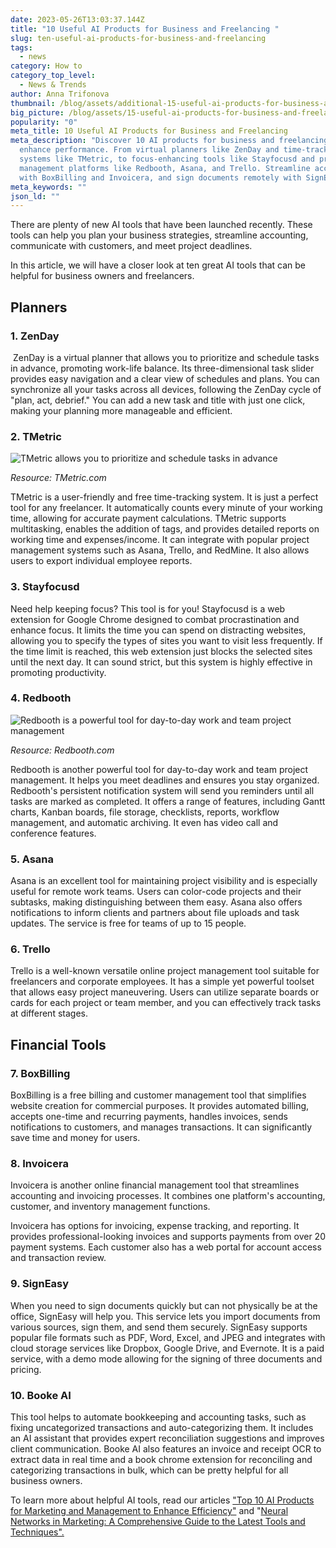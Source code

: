 ```yaml
---
date: 2023-05-26T13:03:37.144Z
title: "10 Useful AI Products for Business and Freelancing "
slug: ten-useful-ai-products-for-business-and-freelancing
tags:
  - news
category: How to
category_top_level:
  - News & Trends
author: Anna Trifonova
thumbnail: /blog/assets/additional-15-useful-ai-products-for-business-and-freelancing.png
big_picture: /blog/assets/15-useful-ai-products-for-business-and-freelancing.png
popularity: "0"
meta_title: 10 Useful AI Products for Business and Freelancing
meta_description: "Discover 10 AI products for business and freelancing that can
  enhance performance. From virtual planners like ZenDay and time-tracking
  systems like TMetric, to focus-enhancing tools like Stayfocusd and project
  management platforms like Redbooth, Asana, and Trello. Streamline accounting
  with BoxBilling and Invoicera, and sign documents remotely with SignEasy. "
meta_keywords: ""
json_ld: ""
---
```

There are plenty of new AI tools that have been launched recently. These tools can help you plan your business strategies, streamline accounting, communicate with customers, and meet project deadlines. 

In this article, we will have a closer look at ten great AI tools that can be helpful for business owners and freelancers. 

## Planners

### 1. ZenDay

 ZenDay is a virtual planner that allows you to prioritize and schedule tasks in advance, promoting work-life balance. Its three-dimensional task slider provides easy navigation and a clear view of schedules and plans. You can synchronize all your tasks across all devices, following the ZenDay cycle of "plan, act, debrief." You can add a new task and title with just one click, making your planning more manageable and efficient. 

### 2. TMetric

![TMetric allows you to prioritize and schedule tasks in advance](/blog/assets/img-advantages.svg "TMetric is a user-friendly and free time-tracking system")

*Resource: TMetric.com*

TMetric is a user-friendly and free time-tracking system. It is just a perfect tool for any freelancer. It automatically counts every minute of your working time, allowing for accurate payment calculations. TMetric supports multitasking, enables the addition of tags, and provides detailed reports on working time and expenses/income. It can integrate with popular project management systems such as Asana, Trello, and RedMine. It also allows users to export individual employee reports. 

### 3. Stayfocusd

Need help keeping focus? This tool is for you! Stayfocusd is a web extension for Google Chrome designed to combat procrastination and enhance focus. It limits the time you can spend on distracting websites, allowing you to specify the types of sites you want to visit less frequently. If the time limit is reached, this web extension just blocks the selected sites until the next day. It can sound strict, but this system is highly effective in promoting productivity.

### 4. Redbooth

![Redbooth is a powerful tool for day-to-day work and team project management](/blog/assets/x4-timeline2x.png.pagespeed.ic.idrhoepexw.png "Redbooth is a powerful tool for day-to-day work and team project management")

*Resource: Redbooth.com*

Redbooth is another powerful tool for day-to-day work and team project management. It helps you meet deadlines and ensures you stay organized. Redbooth's persistent notification system will send you reminders until all tasks are marked as completed. It offers a range of features, including Gantt charts, Kanban boards, file storage, checklists, reports, workflow management, and automatic archiving. It even has video call and conference features.

### 5. Asana

Asana is an excellent tool for maintaining project visibility and is especially useful for remote work teams. Users can color-code projects and their subtasks, making distinguishing between them easy. Asana also offers notifications to inform clients and partners about file uploads and task updates. The service is free for teams of up to 15 people.

### 6. Trello

Trello is a well-known versatile online project management tool suitable for freelancers and corporate employees. It has a simple yet powerful toolset that allows easy project maneuvering. Users can utilize separate boards or cards for each project or team member, and you can effectively track tasks at different stages. 

## Financial Tools

### 7. BoxBilling

BoxBilling is a free billing and customer management tool that simplifies website creation for commercial purposes. It provides automated billing, accepts one-time and recurring payments, handles invoices, sends notifications to customers, and manages transactions. It can significantly save time and money for users.

### 8. Invoicera

Invoicera is another online financial management tool that streamlines accounting and invoicing processes. It combines one platform's accounting, customer, and inventory management functions. 

Invoicera has options for invoicing, expense tracking, and reporting. It provides professional-looking invoices and supports payments from over 20 payment systems. Each customer also has a web portal for account access and transaction review. 

### 9. SignEasy

When you need to sign documents quickly but can not physically be at the office, SignEasy will help you. This service lets you import documents from various sources, sign them, and send them securely. SignEasy supports popular file formats such as PDF, Word, Excel, and JPEG and integrates with cloud storage services like Dropbox, Google Drive, and Evernote. It is a paid service, with a demo mode allowing for the signing of three documents and pricing. 

### 10. Booke AI

This tool helps to automate bookkeeping and accounting tasks, such as fixing uncategorized transactions and auto-categorizing them. It includes an AI assistant that provides expert reconciliation suggestions and improves client communication. Booke AI also features an invoice and receipt OCR to extract data in real time and a book chrome extension for reconciling and categorizing transactions in bulk, which can be pretty helpful for all business owners. 



To learn more about helpful AI tools, read our articles ["Top 10 AI Products for Marketing and Management to Enhance Efficiency"](https://a-ads.com/blog/top-ten-ai-products-for-marketing-and-management-to-enhance-efficiency/) and "[Neural Networks in Marketing: A Comprehensive Guide to the Latest Tools and Techniques".](https://a-ads.com/blog/%20Neural-Networks-in-Marketing:-A-Comprehensive-Guide-to-the-Latest-Tools-and-Techniques/)